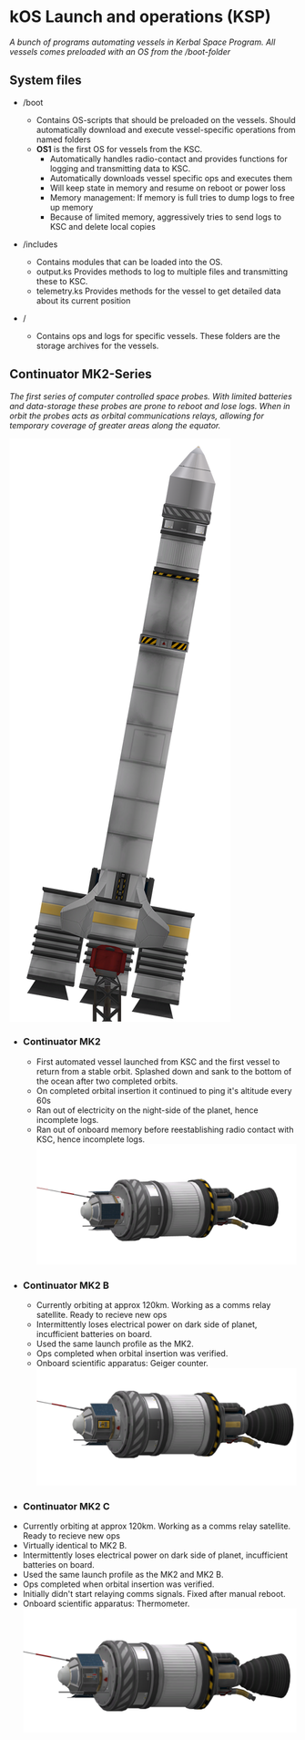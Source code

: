 # kOS Launch and operations (KSP)

*A bunch of programs automating vessels in Kerbal Space Program.
All vessels comes preloaded with an OS from the /boot-folder*

## System files
* /boot
  - Contains OS-scripts that should be preloaded on the vessels. Should automatically download and execute vessel-specific operations from named folders
  - **OS1** is the first OS for vessels from the KSC.
    - Automatically handles radio-contact and provides functions for logging and transmitting data to KSC.
    - Automatically downloads vessel specific ops and executes them
    - Will keep state in memory and resume on reboot or power loss
    - Memory management: If memory is full tries to dump logs to free up memory
    - Because of limited memory, aggressively tries to send logs to KSC and delete local copies 
* /includes
  - Contains modules that can be loaded into the OS.
  - output.ks Provides methods to log to multiple files and transmitting these to KSC.
  - telemetry.ks Provides methods for the vessel to get detailed data about its current position

* /<ship-name>
  - Contains ops and logs for specific vessels. These folders are the storage archives for the vessels.

## Continuator MK2-Series
*The first series of computer controlled space probes. With limited batteries and data-storage these probes are prone to reboot and lose logs. When in orbit the probes acts as orbital communications relays, allowing for temporary coverage of greater areas along the equator.*

![alt text](https://raw.githubusercontent.com/adderost/kOS/master/Continuator%20Mk2/Continuator-MK2-launcher.png "Continuator MK2 Launch Vehicle")

* ### Continuator MK2
  - First automated vessel launched from KSC and the first vessel to return from a stable orbit. Splashed down and sank to the bottom of the ocean after two completed orbits.
  - On completed orbital insertion it continued to ping it's altitude every 60s
  - Ran out of electricity on the night-side of the planet, hence incomplete logs.
  - Ran out of onboard memory before reestablishing radio contact with KSC, hence incomplete logs.
  ![alt text](https://raw.githubusercontent.com/adderost/kOS/master/Continuator%20Mk2/Continuator-MK2.png "Continuator MK2")
* ### Continuator MK2 B
  - Currently orbiting at approx 120km. Working as a comms relay satellite. Ready to recieve new ops
  - Intermittently loses electrical power on dark side of planet, incufficient batteries on board.
  - Used the same launch profile as the MK2.
  - Ops completed when orbital insertion was verified.
  - Onboard scientific apparatus: Geiger counter.
  ![alt text](https://raw.githubusercontent.com/adderost/kOS/master/Continuator%20Mk2%20B/Continuator-MK2-B.png "Continuator MK2 B")
 * ### Continuator MK2 C
  - Currently orbiting at approx 120km. Working as a comms relay satellite. Ready to recieve new ops
  - Virtually identical to MK2 B.
  - Intermittently loses electrical power on dark side of planet, incufficient batteries on board.
  - Used the same launch profile as the MK2 and MK2 B.
  - Ops completed when orbital insertion was verified.
  - Initially didn't start relaying comms signals. Fixed after manual reboot.
  - Onboard scientific apparatus: Thermometer.
  ![alt text](https://raw.githubusercontent.com/adderost/kOS/master/Continuator%20Mk2%20C/Continuator-MK2-C.png "Continuator MK2 C")
